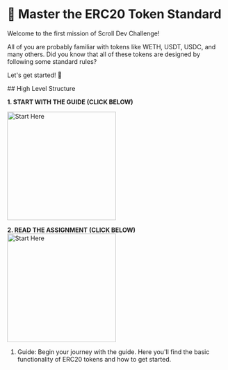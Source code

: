 # 🚀 Master the ERC20 Token Standard

Welcome to the first mission of Scroll Dev Challenge!

All of you are probably familiar with tokens like WETH, USDT, USDC, and many others. Did you know that all of these tokens are designed by following some standard rules?

Let's get started! 💪

## High Level Structure

**1. START WITH THE GUIDE (CLICK BELOW)**

[<img alt="Start Here" width= "250px" src="../images/guide.png" />](./Guide.md)

**2. READ THE ASSIGNMENT (CLICK BELOW)**
[<img alt="Start Here" width= "250px" src="../images/assignment.png" />](./Assignment.md)

1. Guide: Begin your journey with the guide. Here you'll find the basic functionality of ERC20 tokens and how to get started.